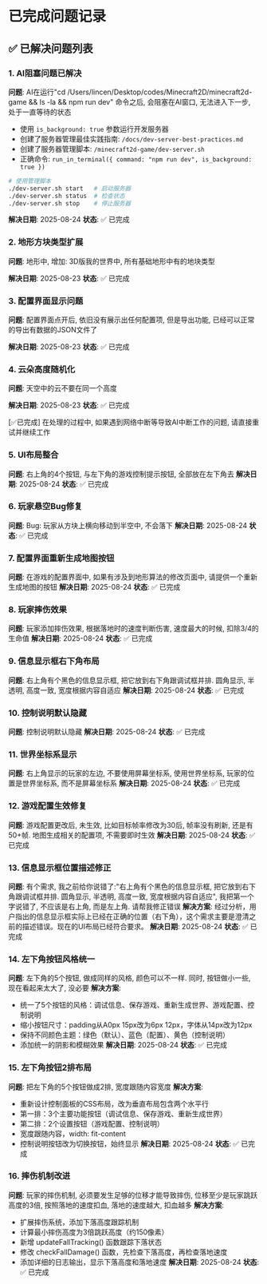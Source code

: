# 已完成问题记录

## ✅ 已解决问题列表

### 1. AI阻塞问题已解决
**问题**: AI在运行"cd /Users/lincen/Desktop/codes/Minecraft2D/minecraft2d-game && ls -la && npm run dev" 命令之后, 会阻塞在AI窗口, 无法进入下一步, 处于一直等待的状态

 
- 使用 `is_background: true` 参数运行开发服务器
- 创建了服务器管理最佳实践指南: `/docs/dev-server-best-practices.md`
- 创建了服务器管理脚本: `/minecraft2d-game/dev-server.sh`
- 正确命令: `run_in_terminal({ command: "npm run dev", is_background: true })`

 
```bash
# 使用管理脚本
./dev-server.sh start   # 启动服务器
./dev-server.sh status  # 检查状态
./dev-server.sh stop    # 停止服务器
```

**解决日期**: 2025-08-24
**状态**: ✅ 已完成

### 2. 地形方块类型扩展
**问题**: 地形中, 增加: 3D版我的世界中, 所有基础地形中有的地块类型

**解决日期**: 2025-08-23
**状态**: ✅ 已完成

### 3. 配置界面显示问题
**问题**: 配置界面点开后, 依旧没有展示出任何配置项, 但是导出功能, 已经可以正常的导出有数据的JSON文件了

**解决日期**: 2025-08-23
**状态**: ✅ 已完成

### 4. 云朵高度随机化
**问题**: 天空中的云不要在同一个高度

**解决日期**: 2025-08-23
**状态**: ✅ 已完成

[✅已完成] 在处理的过程中, 如果遇到网络中断等导致AI中断工作的问题, 请直接重试并继续工作

### 5. UI布局整合
**问题**: 右上角的4个按钮, 与左下角的游戏控制提示按钮, 全部放在左下角去
**解决日期**: 2025-08-24
**状态**: ✅ 已完成

### 6. 玩家悬空Bug修复
**问题**: Bug: 玩家从方块上横向移动到半空中, 不会落下
**解决日期**: 2025-08-24
**状态**: ✅ 已完成

### 7. 配置界面重新生成地图按钮
**问题**: 在游戏的配置界面中, 如果有涉及到地形算法的修改页面中, 请提供一个重新生成地图的按钮
**解决日期**: 2025-08-24
**状态**: ✅ 已完成

### 8. 玩家摔伤效果
**问题**: 玩家添加摔伤效果, 根据落地时的速度判断伤害, 速度最大的时候, 扣除3/4的生命值
**解决日期**: 2025-08-24
**状态**: ✅ 已完成

### 9. 信息显示框右下角布局
**问题**: 右上角有个黑色的信息显示框, 把它放到右下角跟调试框并排. 圆角显示, 半透明, 高度一致, 宽度根据内容自适应
**解决日期**: 2025-08-24
**状态**: ✅ 已完成

### 10. 控制说明默认隐藏
**问题**: 控制说明默认隐藏
**解决日期**: 2025-08-24
**状态**: ✅ 已完成

### 11. 世界坐标系显示
**问题**: 右上角显示的玩家的左边, 不要使用屏幕坐标系, 使用世界坐标系, 玩家的位置是世界坐标系, 而不是屏幕坐标系
**解决日期**: 2025-08-24
**状态**: ✅ 已完成

### 12. 游戏配置生效修复
**问题**: 游戏配置更改后, 未生效, 比如目标帧率修改为30后, 帧率没有刷新, 还是有50+帧. 地图生成相关的配置项, 不需要即时生效
**解决日期**: 2025-08-24
**状态**: ✅ 已完成

### 13. 信息显示框位置描述修正
**问题**: 有个需求, 我之前给你说错了:"右上角有个黑色的信息显示框, 把它放到右下角跟调试框并排. 圆角显示, 半透明, 高度一致, 宽度根据内容自适应", 我把第一个字说错了, 不应该是右上角, 而是左上角. 请帮我修正错误
**解决方案**: 经过分析，用户指出的信息显示框实际上已经在正确的位置（右下角），这个需求主要是澄清之前的描述错误。现在的UI布局已经符合要求。
**解决日期**: 2025-08-24
**状态**: ✅ 已完成

### 14. 左下角按钮风格统一
**问题**: 左下角的5个按钮, 做成同样的风格, 颜色可以不一样. 同时, 按钮做小一些, 现在看起来太大了, 没必要
**解决方案**: 
- 统一了5个按钮的风格：调试信息、保存游戏、重新生成世界、游戏配置、控制说明
- 缩小按钮尺寸：padding从A0px 15px改为6px 12px，字体从14px改为12px
- 保持不同颜色主题：绿色（默认）、蓝色（配置）、黄色（控制说明）
- 添加统一的阴影和模糊效果
**解决日期**: 2025-08-24
**状态**: ✅ 已完成

### 15. 左下角按钮2排布局
**问题**: 把左下角的5个按钮做成2排, 宽度跟随内容宽度
**解决方案**: 
- 重新设计控制面板的CSS布局，改为垂直布局包含两个水平行
- 第一排：3个主要功能按钮（调试信息、保存游戏、重新生成世界）
- 第二排：2个设置按钮（游戏配置、控制说明）
- 宽度跟随内容，width: fit-content
- 控制说明按钮改为切换按钮，始终显示
**解决日期**: 2025-08-24
**状态**: ✅ 已完成

### 16. 摔伤机制改进
**问题**: 玩家的摔伤机制, 必须要发生足够的位移才能导致摔伤, 位移至少是玩家跳跃高度的3倍, 按照落地的速度扣血, 落地的速度越大, 扣血越多
**解决方案**: 
- 扩展摔伤系统，添加下落高度跟踪机制
- 计算最小摔伤高度为3倍跳跃高度（约150像素）
- 新增 updateFallTracking() 函数跟踪下落状态
- 修改 checkFallDamage() 函数，先检查下落高度，再检查落地速度
- 添加详细的日志输出，显示下落高度和落地速度
**解决日期**: 2025-08-24
**状态**: ✅ 已完成